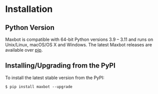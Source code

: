 # Installation

## Python Version

Maxbot is compatible with 64-bit Python versions 3.9 – 3.11 and runs on Unix/Linux, macOS/OS X and Windows.
The latest Maxbot releases are available over [pip](https://pypi.org/project/maxbot/).

## Installing/Upgrading from the PyPI

To install the latest stable version from the PyPI:

```
$ pip install maxbot --upgrade
```
